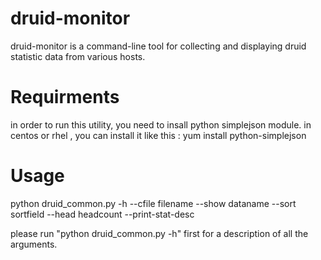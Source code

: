 druid-monitor
=============

druid-monitor is a command-line tool for collecting and displaying druid statistic data from various hosts.

Requirments
=============

in order to run this utility, you need to insall  python simplejson module.
in centos or rhel , you can install it like this :
yum install python-simplejson

Usage
=============

python druid_common.py -h --cfile filename --show dataname
      --sort sortfield --head headcount --print-stat-desc

please run "python druid_common.py -h" first for a description of all the arguments.



